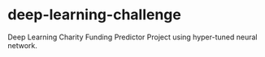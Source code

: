 # deep-learning-challenge
Deep Learning Charity Funding Predictor Project using hyper-tuned neural network.
